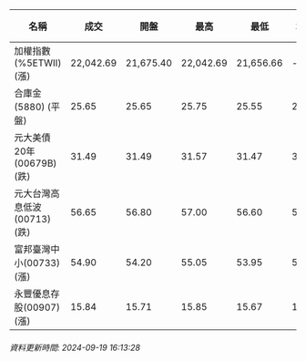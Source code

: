 | 名稱 | 成交 | 開盤 | 最高 | 最低 | 均價 | 成交金額(億) | 昨收 | 漲跌幅 | 漲跌 | 總量 | 昨量 | 振幅 |
| -------- | -------- | -------- | -------- |-------- | -------- | -------- |-------- |-------- |-------- | -------- | -------- |-------- |
|加權指數(%5ETWII) (漲)|22,042.69|21,675.40|22,042.69|21,656.66|-|3,283.96|21,678.84|1.68%|363.85|7,911,045|0|1.78%|
|合庫金(5880) (平盤)|25.65|25.65|25.75|25.55|25.68|2.26|25.65|0.00%|0.00|8,811|6,552|0.78%|
|元大美債20年(00679B) (跌)|31.49|31.49|31.57|31.47|31.51|40.32|31.88|1.22%|0.39|127,981|134,328|0.31%|
|元大台灣高息低波(00713) (跌)|56.65|56.80|57.00|56.60|56.77|7.99|56.70|0.09%|0.05|14,068|30,226|0.71%|
|富邦臺灣中小(00733) (漲)|54.90|54.20|55.05|53.95|54.68|0.646|54.20|1.29%|0.70|1,182|1,125|2.03%|
|永豐優息存股(00907) (漲)|15.84|15.71|15.85|15.67|15.77|0.289|15.65|1.21%|0.19|1,829|1,692|1.15%|
###### 資料更新時間: 2024-09-19 16:13:28